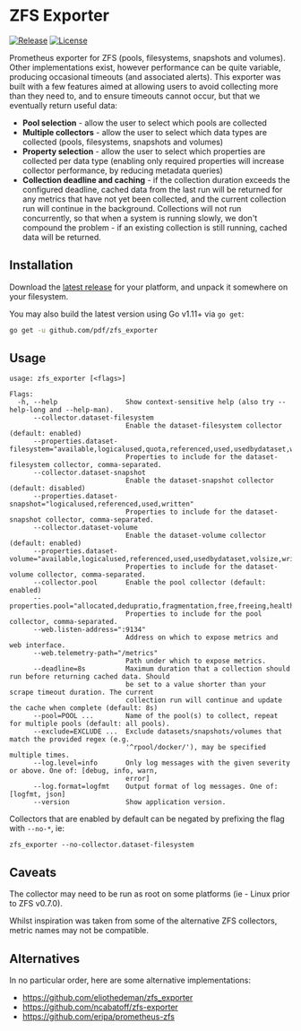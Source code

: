 # ZFS Exporter

[![Release](https://github.com/pdf/zfs_exporter/actions/workflows/release.yml/badge.svg)](https://github.com/pdf/zfs_exporter/actions/workflows/release.yml)
[![License](https://img.shields.io/badge/License-MIT-%23a31f34)](https://github.com/pdf/zfs_exporter/blob/master/LICENSE)

Prometheus exporter for ZFS (pools, filesystems, snapshots and volumes). Other implementations exist, however performance can be quite variable, producing occasional timeouts (and associated alerts). This exporter was built with a few features aimed at allowing users to avoid collecting more than they need to, and to ensure timeouts cannot occur, but that we eventually return useful data:

- **Pool selection** - allow the user to select which pools are collected
- **Multiple collectors** - allow the user to select which data types are collected (pools, filesystems, snapshots and volumes)
- **Property selection** - allow the user to select which properties are collected per data type (enabling only required properties will increase collector performance, by reducing metadata queries)
- **Collection deadline and caching** - if the collection duration exceeds the configured deadline, cached data from the last run will be returned for any metrics that have not yet been collected, and the current collection run will continue in the background. Collections will not run concurrently, so that when a system is running slowly, we don't compound the problem - if an existing collection is still running, cached data will be returned.

## Installation

Download the [latest release](https://github.com/pdf/zfs_exporter/releases/latest) for your platform, and unpack it somewhere on your filesystem.

You may also build the latest version using Go v1.11+ via `go get`:

```bash
go get -u github.com/pdf/zfs_exporter
```

## Usage

```
usage: zfs_exporter [<flags>]

Flags:
  -h, --help                 Show context-sensitive help (also try --help-long and --help-man).
      --collector.dataset-filesystem
                             Enable the dataset-filesystem collector (default: enabled)
      --properties.dataset-filesystem="available,logicalused,quota,referenced,used,usedbydataset,written"
                             Properties to include for the dataset-filesystem collector, comma-separated.
      --collector.dataset-snapshot
                             Enable the dataset-snapshot collector (default: disabled)
      --properties.dataset-snapshot="logicalused,referenced,used,written"
                             Properties to include for the dataset-snapshot collector, comma-separated.
      --collector.dataset-volume
                             Enable the dataset-volume collector (default: enabled)
      --properties.dataset-volume="available,logicalused,referenced,used,usedbydataset,volsize,written"
                             Properties to include for the dataset-volume collector, comma-separated.
      --collector.pool       Enable the pool collector (default: enabled)
      --properties.pool="allocated,dedupratio,fragmentation,free,freeing,health,leaked,readonly,size"
                             Properties to include for the pool collector, comma-separated.
      --web.listen-address=":9134"
                             Address on which to expose metrics and web interface.
      --web.telemetry-path="/metrics"
                             Path under which to expose metrics.
      --deadline=8s          Maximum duration that a collection should run before returning cached data. Should
                             be set to a value shorter than your scrape timeout duration. The current
                             collection run will continue and update the cache when complete (default: 8s)
      --pool=POOL ...        Name of the pool(s) to collect, repeat for multiple pools (default: all pools).
      --exclude=EXCLUDE ...  Exclude datasets/snapshots/volumes that match the provided regex (e.g.
                             '^rpool/docker/'), may be specified multiple times.
      --log.level=info       Only log messages with the given severity or above. One of: [debug, info, warn,
                             error]
      --log.format=logfmt    Output format of log messages. One of: [logfmt, json]
      --version              Show application version.
```

Collectors that are enabled by default can be negated by prefixing the flag with `--no-*`, ie:

```
zfs_exporter --no-collector.dataset-filesystem
```

## Caveats

The collector may need to be run as root on some platforms (ie - Linux prior to ZFS v0.7.0).

Whilst inspiration was taken from some of the alternative ZFS collectors, metric names may not be compatible.

## Alternatives

In no particular order, here are some alternative implementations:

- https://github.com/eliothedeman/zfs_exporter
- https://github.com/ncabatoff/zfs-exporter
- https://github.com/eripa/prometheus-zfs
